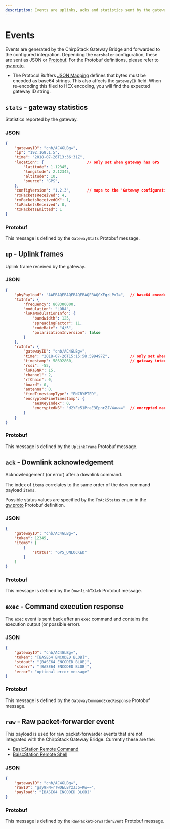 ```yaml
---
description: Events are uplinks, acks and statistics sent by the gateway.
---
```


# Events

Events are generated by the ChirpStack Gateway Bridge and forwarded to the configured
integration. Depending the `marshaler` configuration, these are sent as JSON or
[Protobuf](https://developers.google.com/protocol-buffers/). For the Protobuf
definitions, please refer to [gw.proto](https://github.com/brocaar/chirpstack-api/blob/master/protobuf/gw/gw.proto).

* The Protocol Buffers [JSON Mapping](https://developers.google.com/protocol-buffers/docs/proto3#json)
  defines that bytes must be encoded as base64 strings. This also affects the `gatewayID` field.
  When re-encoding this filed to HEX encoding, you will find the expected gateway ID string.

## `stats` - gateway statistics

Statistics reported by the gateway.

### JSON

```json
{
    "gatewayID": "cnb/AC4GLBg=",
    "ip": "192.168.1.5",
    "time": "2018-07-26T13:36:31Z",
    "location": {                   // only set when gateway has GPS
        "latitude": 1.12345,
        "longitude": 2.12345,
        "altitude": 10,
        "source": "GPS",
    },
    "configVersion": "1.2.3",       // maps to the 'Gateway configuration' message version
    "rxPacketsReceived": 4,
    "rxPacketsReceivedOK": 1,
    "txPacketsReceived": 0,
    "txPacketsEmitted": 1
}
```

### Protobuf

This message is defined by the `GatewayStats` Protobuf message.


## `up` - Uplink frames

Uplink frame received by the gateway.

### JSON

```json
{
    "phyPayload": "AAEBAQEBAQEBAQEBAQEBAQGXFgzLPxI=",  // base64 encoded LoRaWAN frame
    "txInfo": {
        "frequency": 868300000,
        "modulation": "LORA",
        "loRaModulationInfo": {
            "bandwidth": 125,
            "spreadingFactor": 11,
            "codeRate": "4/5",
            "polarizationInversion": false
        }
    },
    "rxInfo": {
        "gatewayID": "cnb/AC4GLBg=",
        "time": "2018-07-26T15:15:58.599497Z",         // only set when the gateway has a GPS time source
        "timestamp": 58692860,                         // gateway internal timestamp (23 bit)
        "rssi": -55,
        "loRaSNR": 15,
        "channel": 2,
        "rfChain": 0,
        "board": 0,
        "antenna": 0,
        "fineTimestampType": "ENCRYPTED",
        "encryptedFineTimestamp": {
            "aesKeyIndex": 0,
            "encryptedNS": "d2YFe51PraE3EpnrZJV4aw=="  // encrypted nanosecond part of the time
        }
    }
}
```

### Protobuf

This message is defined by the `UplinkFrame` Protobuf message.

## `ack` - Downlink acknowledgement

Acknowledgement (or error) after a downlink command.

The index of `items` correlates to the same order of the `down` command payload
`items`.

Possible status values are specified by the `TxAckStatus` enum in the
[gw.proto](https://github.com/brocaar/chirpstack-api/blob/master/protobuf/gw/gw.proto)
Protobuf definition.

### JSON

```json
{
    "gatewayID": "cnb/AC4GLBg=",
    "token": 12345,
    "items": [
        {
            "status": "GPS_UNLOCKED"
        }
    ]
}
```

### Protobuf

This message is defined by the `DownlinkTXAck` Protobuf message.

## `exec` - Command execution response

The `exec` event is sent back after an `exec` command and contains the
execution output (or possible error).

### JSON

```json
{
    "gatewayID": "cnb/AC4GLBg=",
    "token": "[BASE64 ENCODED BLOB]",
    "stdout": "[BASE64 ENCODED BLOB]",
    "stderr": "[BASE64 ENCODED BLOB]",
    "error": "optional error message"
}
```

### Protobuf

This message is defined by the `GatewayCommandExecResponse` Protobuf message.

## `raw` - Raw packet-forwarder event

This payload is used for raw packet-forwarder events that are not integrated
with the ChirpStack Gateway Bridge. Currently these are the:

* [BasicStation Remote Command](https://doc.sm.tc/station/tcproto.html#remote-command)
* [BaiscStation Remote Shell](https://doc.sm.tc/station/tcproto.html#remote-shell)

### JSON

```json
{
    "gatewayID": "cnb/AC4GLBg=",
    "rawID": "gsy9FN+rTwOEL8YzJJo+Kw==",
    "payload": "[BASE64 ENCODED BLOB]"
}
```

### Protobuf

This message is defined by the `RawPacketForwarderEvent` Protobuf message.
